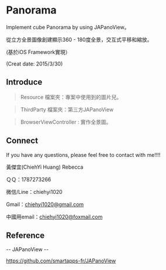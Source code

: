 # Panorama

Implement cube Panorama by using JAPanoView。

從立方全景圖像創建顯示360 - 180度全景，交互式平移和縮放。

(基於iOS Framework實現）

(Creat date: 2015/3/30)

## Introduce ##
> Resource 檔案夾：專案中使用到的圖片兒。

> ThirdParty 檔案夾：第三方JAPanoView

> BrowserViewController : 實作全景圖。


## Connect ##

If you have any questions, please feel free to contact with me!!!!

黃傑宜(ChiehYi Huang) Rebecca

ＱＱ：1787273266

微信/Line：chiehyi1020

Gmail：chiehyi1020@gmail.com

中國用email：chiehyi1020@foxmail.com


## Reference ##

-- JAPanoView --

https://github.com/smartapps-fr/JAPanoView

